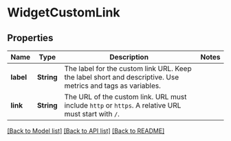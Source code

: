 # WidgetCustomLink

## Properties

Name | Type | Description | Notes
------------ | ------------- | ------------- | -------------
**label** | **String** | The label for the custom link URL. Keep the label short and descriptive. Use metrics and tags as variables. | 
**link** | **String** | The URL of the custom link. URL must include `http` or `https`. A relative URL must start with `/`. | 

[[Back to Model list]](../README.md#documentation-for-models) [[Back to API list]](../README.md#documentation-for-api-endpoints) [[Back to README]](../README.md)


